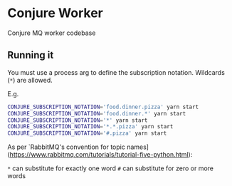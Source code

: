 # Conjure Worker

Conjure MQ worker codebase

## Running it

You must use a process arg to define the subscription notation. Wildcards (`*`) are allowed.

E.g.

```bash
CONJURE_SUBSCRIPTION_NOTATION='food.dinner.pizza' yarn start
CONJURE_SUBSCRIPTION_NOTATION='food.dinner.*' yarn start
CONJURE_SUBSCRIPTION_NOTATION='*' yarn start
CONJURE_SUBSCRIPTION_NOTATION='*.*.pizza' yarn start
CONJURE_SUBSCRIPTION_NOTATION='#.pizza' yarn start
```

As per `RabbitMQ's convention for topic names](https://www.rabbitmq.com/tutorials/tutorial-five-python.html):

`*` can substitute for exactly one word
`#` can substitute for zero or more words
